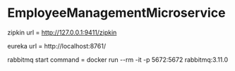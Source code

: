 # EmployeeManagementMicroservice


zipkin url = http://127.0.0.1:9411/zipkin

eureka url = http://localhost:8761/

rabbitmq start command = docker run --rm -it -p 5672:5672 rabbitmq:3.11.0
